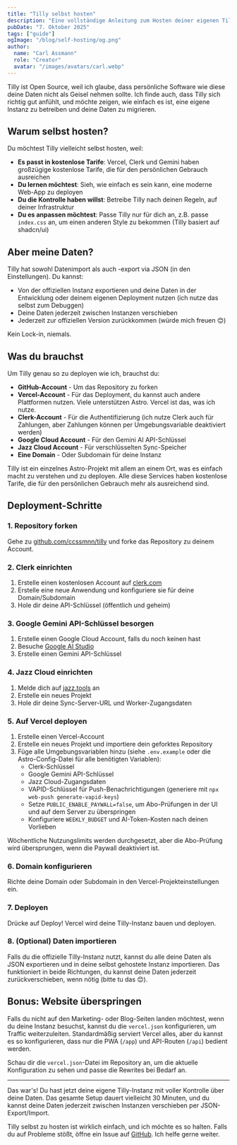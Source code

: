 ```yaml
---
title: "Tilly selbst hosten"
description: "Eine vollständige Anleitung zum Hosten deiner eigenen Tilly-Instanz mit voller Kontrolle über deine Daten und Infrastruktur"
pubDate: "7. Oktober 2025"
tags: ["guide"]
ogImage: "/blog/self-hosting/og.png"
author:
  name: "Carl Assmann"
  role: "Creator"
  avatar: "/images/avatars/carl.webp"
---
```


Tilly ist Open Source, weil ich glaube, dass persönliche Software wie diese deine Daten nicht als Geisel nehmen sollte. Ich finde auch, dass Tilly sich richtig gut anfühlt, und möchte zeigen, wie einfach es ist, eine eigene Instanz zu betreiben und deine Daten zu migrieren.

## Warum selbst hosten?

Du möchtest Tilly vielleicht selbst hosten, weil:

- **Es passt in kostenlose Tarife**: Vercel, Clerk und Gemini haben großzügige kostenlose Tarife, die für den persönlichen Gebrauch ausreichen
- **Du lernen möchtest**: Sieh, wie einfach es sein kann, eine moderne Web-App zu deployen
- **Du die Kontrolle haben willst**: Betreibe Tilly nach deinen Regeln, auf deiner Infrastruktur
- **Du es anpassen möchtest**: Passe Tilly nur für dich an, z.B. passe `index.css` an, um einen anderen Style zu bekommen (Tilly basiert auf shadcn/ui)

## Aber meine Daten?

Tilly hat sowohl Datenimport als auch -export via JSON (in den Einstellungen). Du kannst:

- Von der offiziellen Instanz exportieren und deine Daten in der Entwicklung oder deinem eigenen Deployment nutzen (ich nutze das selbst zum Debuggen)
- Deine Daten jederzeit zwischen Instanzen verschieben
- Jederzeit zur offiziellen Version zurückkommen (würde mich freuen 😊)

Kein Lock-in, niemals.

## Was du brauchst

Um Tilly genau so zu deployen wie ich, brauchst du:

- **GitHub-Account** - Um das Repository zu forken
- **Vercel-Account** - Für das Deployment, du kannst auch andere Plattformen nutzen. Viele unterstützen Astro. Vercel ist das, was ich nutze.
- **Clerk-Account** - Für die Authentifizierung (ich nutze Clerk auch für Zahlungen, aber Zahlungen können per Umgebungsvariable deaktiviert werden)
- **Google Cloud Account** - Für den Gemini AI API-Schlüssel
- **Jazz Cloud Account** - Für verschlüsselten Sync-Speicher
- **Eine Domain** - Oder Subdomain für deine Instanz

Tilly ist ein einzelnes Astro-Projekt mit allem an einem Ort, was es einfach macht zu verstehen und zu deployen. Alle diese Services haben kostenlose Tarife, die für den persönlichen Gebrauch mehr als ausreichend sind.

## Deployment-Schritte

### 1. Repository forken

Gehe zu [github.com/ccssmnn/tilly](https://github.com/ccssmnn/tilly) und forke das Repository zu deinem Account.

### 2. Clerk einrichten

1. Erstelle einen kostenlosen Account auf [clerk.com](https://clerk.com)
2. Erstelle eine neue Anwendung und konfiguriere sie für deine Domain/Subdomain
3. Hole dir deine API-Schlüssel (öffentlich und geheim)

### 3. Google Gemini API-Schlüssel besorgen

1. Erstelle einen Google Cloud Account, falls du noch keinen hast
2. Besuche [Google AI Studio](https://makersuite.google.com/app/apikey)
3. Erstelle einen Gemini API-Schlüssel

### 4. Jazz Cloud einrichten

1. Melde dich auf [jazz.tools](https://jazz.tools) an
2. Erstelle ein neues Projekt
3. Hole dir deine Sync-Server-URL und Worker-Zugangsdaten

### 5. Auf Vercel deployen

1. Erstelle einen Vercel-Account
2. Erstelle ein neues Projekt und importiere dein geforktes Repository
3. Füge alle Umgebungsvariablen hinzu (siehe `.env.example` oder die Astro-Config-Datei für alle benötigten Variablen):
   - Clerk-Schlüssel
   - Google Gemini API-Schlüssel
   - Jazz Cloud-Zugangsdaten
   - VAPID-Schlüssel für Push-Benachrichtigungen (generiere mit `npx web-push generate-vapid-keys`)
   - Setze `PUBLIC_ENABLE_PAYWALL=false`, um Abo-Prüfungen in der UI und auf dem Server zu überspringen
   - Konfiguriere `WEEKLY_BUDGET` und AI-Token-Kosten nach deinen Vorlieben

Wöchentliche Nutzungslimits werden durchgesetzt, aber die Abo-Prüfung wird übersprungen, wenn die Paywall deaktiviert ist.

### 6. Domain konfigurieren

Richte deine Domain oder Subdomain in den Vercel-Projekteinstellungen ein.

### 7. Deployen

Drücke auf Deploy! Vercel wird deine Tilly-Instanz bauen und deployen.

### 8. (Optional) Daten importieren

Falls du die offizielle Tilly-Instanz nutzt, kannst du alle deine Daten als JSON exportieren und in deine selbst gehostete Instanz importieren. Das funktioniert in beide Richtungen, du kannst deine Daten jederzeit zurückverschieben, wenn nötig (bitte tu das 😊).

## Bonus: Website überspringen

Falls du nicht auf den Marketing- oder Blog-Seiten landen möchtest, wenn du deine Instanz besuchst, kannst du die `vercel.json` konfigurieren, um Traffic weiterzuleiten. Standardmäßig serviert Vercel alles, aber du kannst es so konfigurieren, dass nur die PWA (`/app`) und API-Routen (`/api`) bedient werden.

Schau dir die `vercel.json`-Datei im Repository an, um die aktuelle Konfiguration zu sehen und passe die Rewrites bei Bedarf an.

---

Das war's! Du hast jetzt deine eigene Tilly-Instanz mit voller Kontrolle über deine Daten. Das gesamte Setup dauert vielleicht 30 Minuten, und du kannst deine Daten jederzeit zwischen Instanzen verschieben per JSON-Export/Import.

Tilly selbst zu hosten ist wirklich einfach, und ich möchte es so halten. Falls du auf Probleme stößt, öffne ein Issue auf [GitHub](https://github.com/ccssmnn/tilly). Ich helfe gerne weiter.
